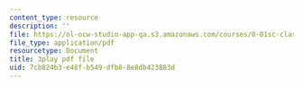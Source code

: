 ```yaml
---
content_type: resource
description: ''
file: https://ol-ocw-studio-app-qa.s3.amazonaws.com/courses/8-01sc-classical-mechanics-fall-2016/7cb824b3e48fb549dfb88e8db423883d_L5jhg4q1Xvo.pdf
file_type: application/pdf
resourcetype: Document
title: 3play pdf file
uid: 7cb824b3-e48f-b549-dfb8-8e8db423883d
---
```

